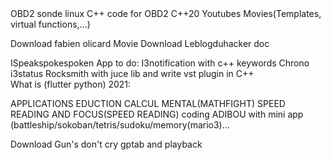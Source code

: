    <t5                                         TODO LIST                                                              >
   
  <tbBlah> 
  OBD2 sonde linux
  C++ code for OBD2 
  C++20 Youtubes Movies(Templates, virtual functions,...)
  
  Download fabien olicard Movie 
  Download Leblogduhacker  doc


  ISpeakspokespoken
  App to do:
		I3notification with c++ keywords
		Chrono i3status
		Rocksmith with juce lib and write vst plugin in C++		
		What is (flutter python)
2021:

APPLICATIONS EDUCTION CALCUL MENTAL(MATHFIGHT) SPEED READING AND FOCUS(SPEED READING)
		coding ADIBOU with mini app (battleship/sokoban/tetris/sudoku/memory(mario3)...
		
Download Gun's don't cry gptab and playback		
		
